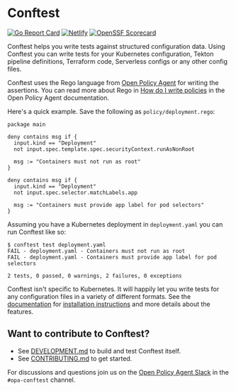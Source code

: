 # Conftest

[![Go Report Card](https://goreportcard.com/badge/open-policy-agent/opa)](https://goreportcard.com/report/open-policy-agent/conftest) [![Netlify](https://api.netlify.com/api/v1/badges/2d928746-3380-4123-b0eb-1fd74ba390db/deploy-status)](https://app.netlify.com/sites/vibrant-villani-65041c/deploys) [![OpenSSF Scorecard](https://api.securityscorecards.dev/projects/github.com/open-policy-agent/conftest/badge)](https://securityscorecards.dev/viewer/?uri=github.com/open-policy-agent/conftest)


Conftest helps you write tests against structured configuration data. Using Conftest you can
write tests for your Kubernetes configuration, Tekton pipeline definitions, Terraform code,
Serverless configs or any other config files.

Conftest uses the Rego language from [Open Policy Agent](https://www.openpolicyagent.org/) for writing
the assertions. You can read more about Rego in [How do I write policies](https://www.openpolicyagent.org/docs/how-do-i-write-policies.html)
in the Open Policy Agent documentation.

Here's a quick example. Save the following as `policy/deployment.rego`:

```rego
package main

deny contains msg if {
  input.kind == "Deployment"
  not input.spec.template.spec.securityContext.runAsNonRoot

  msg := "Containers must not run as root"
}

deny contains msg if {
  input.kind == "Deployment"
  not input.spec.selector.matchLabels.app

  msg := "Containers must provide app label for pod selectors"
}
```

Assuming you have a Kubernetes deployment in `deployment.yaml` you can run Conftest like so:

```console
$ conftest test deployment.yaml
FAIL - deployment.yaml - Containers must not run as root
FAIL - deployment.yaml - Containers must provide app label for pod selectors

2 tests, 0 passed, 0 warnings, 2 failures, 0 exceptions
```

Conftest isn't specific to Kubernetes. It will happily let you write tests for any configuration files in a variety of different formats. See the [documentation](https://www.conftest.dev/) for [installation instructions](https://www.conftest.dev/install/) and
more details about the features.

## Want to contribute to Conftest?

* See [DEVELOPMENT.md](DEVELOPMENT.md) to build and test Conftest itself.
* See [CONTRIBUTING.md](CONTRIBUTING.md) to get started.

For discussions and questions join us on the [Open Policy Agent Slack](https://slack.openpolicyagent.org/)
in the `#opa-conftest` channel.
